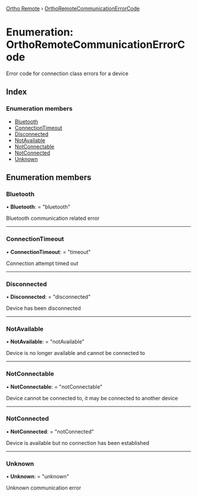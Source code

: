 [Ortho Remote](../README.md) › [OrthoRemoteCommunicationErrorCode](orthoremotecommunicationerrorcode.md)

# Enumeration: OrthoRemoteCommunicationErrorCode

Error code for connection class errors for a device

## Index

### Enumeration members

* [Bluetooth](orthoremotecommunicationerrorcode.md#bluetooth)
* [ConnectionTimeout](orthoremotecommunicationerrorcode.md#connectiontimeout)
* [Disconnected](orthoremotecommunicationerrorcode.md#disconnected)
* [NotAvailable](orthoremotecommunicationerrorcode.md#notavailable)
* [NotConnectable](orthoremotecommunicationerrorcode.md#notconnectable)
* [NotConnected](orthoremotecommunicationerrorcode.md#notconnected)
* [Unknown](orthoremotecommunicationerrorcode.md#unknown)

## Enumeration members

###  Bluetooth

• **Bluetooth**: = "bluetooth"

Bluetooth communication related error

___

###  ConnectionTimeout

• **ConnectionTimeout**: = "timeout"

Connection attempt timed out

___

###  Disconnected

• **Disconnected**: = "disconnected"

Device has been disconnected

___

###  NotAvailable

• **NotAvailable**: = "notAvailable"

Device is no longer available and cannot be connected to

___

###  NotConnectable

• **NotConnectable**: = "notConnectable"

Device cannot be connected to, it may be connected to another device

___

###  NotConnected

• **NotConnected**: = "notConnected"

Device is available but no connection has been established

___

###  Unknown

• **Unknown**: = "unknown"

Unknown communication error
